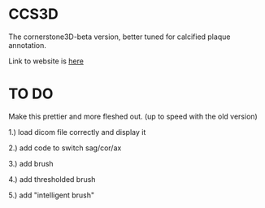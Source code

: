 # CCS3D
The cornerstone3D-beta version, better tuned for calcified plaque annotation.

Link to website is [here](https://cdorais1.github.io/CCS3D/)

# TO DO 
Make this prettier and more fleshed out. (up to speed with the old version)

1.) load dicom file correctly and display it

2.) add code to switch sag/cor/ax

3.) add brush

4.) add thresholded brush

5.) add "intelligent brush"
